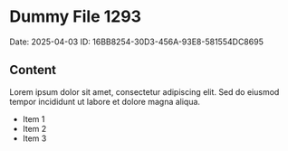 # Dummy File 1293

Date: 2025-04-03
ID: 16BB8254-30D3-456A-93E8-581554DC8695

## Content

Lorem ipsum dolor sit amet, consectetur adipiscing elit.
Sed do eiusmod tempor incididunt ut labore et dolore magna aliqua.

* Item 1
* Item 2
* Item 3

